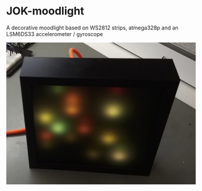 # JOK-moodlight

A decorative moodlight based on WS2812 strips, atmega328p and an LSM6DS33 accelerometer / gyroscope

![jok-moodlight](https://github.com/oxullo/jok-moodlight/blob/master/assets/jok-moodlight.jpg)

